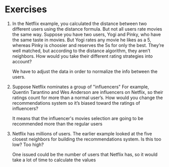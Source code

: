 # Exercises

1. In the Netflix example, you calculated the distance between two
different users using the distance formula. But not all users rate
movies the same way. Suppose you have two users, Yogi and Pinky,
who have the same taste in movies. But Yogi rates any movie he
likes as a 5, whereas Pinky is choosier and reserves the 5s for
only the best. They’re well matched, but according to the distance
algorithm, they aren’t neighbors. How would you take their
different rating strategies into account?

    We have to adjust the data in order to normalize the info
    between the users.

2. Suppose Netflix nominates a group of "influencers" For example,
Quentin Tarantino and Wes Anderson are influencers on Netflix,
so their ratings count for more than a normal user’s. How would
you change the recommendations system so it’s biased toward the
ratings of influencers?

    It means that the influencer's movies selection are going to
    be recommended more than the regular users


3. Netflix has millions of users. The earlier example looked at the five
closest neighbors for building the recommendations system. Is this
too low? Too high?

    One issued could be the number of users that Netflix has, so it would take
    a lot of time to calculate the values
